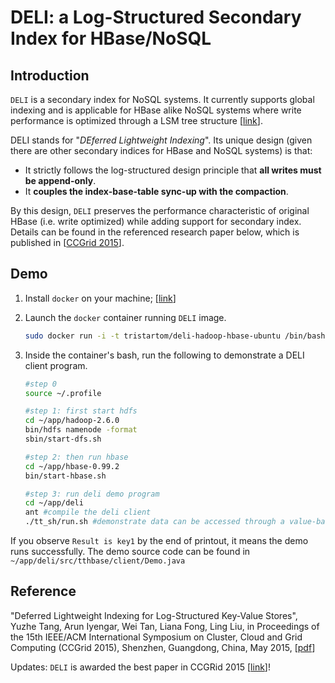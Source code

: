 DELI: a Log-Structured Secondary Index for HBase/NoSQL
======

Introduction
------
``DELI`` is a secondary index for NoSQL systems. It currently supports global indexing and is applicable for HBase alike NoSQL systems where write performance is optimized through a LSM tree structure [[link](http://en.wikipedia.org/wiki/Log-structured_merge-tree)]. 

DELI stands for "*DEferred Lightweight Indexing*". Its unique design (given there are other secondary indices for HBase and NoSQL systems) is that:

* It strictly follows the log-structured design principle that **all writes must be append-only**.
* It **couples the index-base-table sync-up with the compaction**.

By this design, ``DELI`` preserves the performance characteristic of original HBase (i.e. write optimized) while adding support for secondary index. Details can be found in the referenced research paper below, which is published in [[CCGrid 2015](http://cloud.siat.ac.cn/ccgrid2015/)].


Demo
---

1. Install ``docker`` on your machine; [[link](https://www.docker.com)]  
2. Launch the ``docker`` container running ``DELI`` image.  

    ```bash
    sudo docker run -i -t tristartom/deli-hadoop-hbase-ubuntu /bin/bash 
    ```
3. Inside the container's bash, run the following to demonstrate a DELI client program.  
    ```bash
    #step 0                       
    source ~/.profile
    
    #step 1: first start hdfs                       
    cd ~/app/hadoop-2.6.0 
    bin/hdfs namenode -format 
    sbin/start-dfs.sh  
    
    #step 2: then run hbase                         
    cd ~/app/hbase-0.99.2 
    bin/start-hbase.sh  
    
    #step 3: run deli demo program
    cd ~/app/deli
    ant #compile the deli client
    ./tt_sh/run.sh #demonstrate data can be accessed through a value-based Get (GetByIndex).
    ```

If you observe ``Result is key1`` by the end of printout, it means the demo runs successfully. The demo source code can be found in ``~/app/deli/src/tthbase/client/Demo.java``

Reference
---

"Deferred Lightweight Indexing for Log-Structured Key-Value Stores", Yuzhe Tang, Arun Iyengar, Wei Tan, Liana Fong, Ling Liu, in Proceedings of the 15th IEEE/ACM International Symposium on Cluster, Cloud and Grid Computing (CCGrid 2015), Shenzhen, Guangdong, China, May 2015, [[pdf](http://tristartom.github.io/docs/ccgrid15.pdf)]

Updates: `DELI` is awarded the best paper in CCGRid 2015 [[link](http://cloud.siat.ac.cn/ccgrid2015/awards.html)]!
